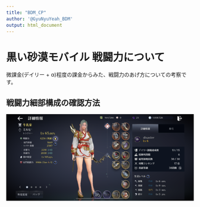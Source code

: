 ```yaml
---
title: "BDM_CP"
author: '@GyuNyuYeah_BDM'
output: html_document
---
```


# 黒い砂漠モバイル 戦闘力について
微課金(デイリー + α)程度の課金からみた、戦闘力のあげ方についての考察です。



## 戦闘力細部構成の確認方法  
![](./Images/Character_details.png)
